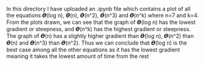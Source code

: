 In this directory I have uploaded an .ipynb file which contains a plot of all the equations 𝜭(log n), 𝜭(n), 𝜭(n^2), 𝜭(n^3) and 𝜭(n^k) where n=7 and k=4.
From the plots drawn, we can see that the graph of 𝜭(log n) has the lowest gradient or steepness, and 𝜭(n^k) has the highest gradient or steepness.
The graph of 𝜭(n) has a slightly higher gradient than 𝜭(log n), 𝜭(n^2) than 𝜭(n) and 𝜭(n^3) than 𝜭(n^2).
Thus we can conclude that 𝜭(log n) is the best case among all the other equations as it has the lowest gradient meaning it takes the lowest amount of time from the rest
